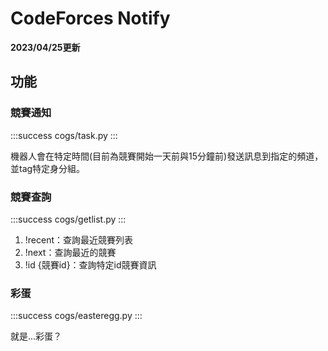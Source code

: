 # CodeForces Notify

**2023/04/25更新**

## 功能

### 競賽通知

:::success
cogs/task.py
:::

機器人會在特定時間(目前為競賽開始一天前與15分鐘前)發送訊息到指定的頻道，並tag特定身分組。

### 競賽查詢

:::success
cogs/getlist.py
:::

1. !recent：查詢最近競賽列表
2. !next：查詢最近的競賽
3. !id {競賽id}：查詢特定id競賽資訊

### 彩蛋

:::success
cogs/easteregg.py
:::

就是...彩蛋？